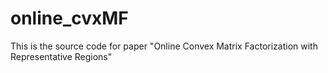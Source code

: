 # online_cvxMF
This is the source code for paper "Online Convex Matrix Factorization with Representative Regions"

